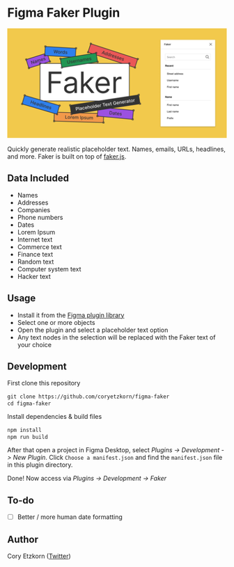 # Figma Faker Plugin

![Faker](banner-v3.png)

Quickly generate realistic placeholder text. Names, emails, URLs, headlines, and more.
Faker is built on top of [faker.js](https://github.com/Marak/faker.js).

## Data Included

+ Names
+ Addresses
+ Companies
+ Phone numbers
+ Dates
+ Lorem Ipsum
+ Internet text
+ Commerce text
+ Finance text
+ Random text
+ Computer system text
+ Hacker text

## Usage

+ Install it from the [Figma plugin library](https://www.figma.com/community/plugin/833836762121994814)
+ Select one or more objects
+ Open the plugin and select a placeholder text option
+ Any text nodes in the selection will be replaced with the Faker text of your choice

## Development

First clone this repository
```shell
git clone https://github.com/coryetzkorn/figma-faker
cd figma-faker
```

Install dependencies & build files
```shell
npm install
npm run build
```

After that open a project in Figma Desktop, select _Plugins -> Development -> New Plugin_. Click `Choose a manifest.json` and find the `manifest.json` file in this plugin directory.

Done! Now access via _Plugins -> Development -> Faker_

## To-do

- [ ] Better / more human date formatting

## Author

Cory Etzkorn ([Twitter](https://twitter.com/coryetzkorn))
